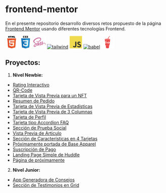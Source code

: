 # frontend-mentor

En el presente repositorio desarrollo diversos retos propuesto de la página [Frontend Mentor](https://www.frontendmentor.io/home) usando diferentes tecnologías Frontend.

[<img src="https://raw.githubusercontent.com/devicons/devicon/master/icons/html5/html5-original-wordmark.svg" alt="html5" width="40" height="40"/>](#)
[<img src="https://raw.githubusercontent.com/devicons/devicon/master/icons/css3/css3-original-wordmark.svg" alt="css3" width="40" height="40"/>](#)
[<img src="https://raw.githubusercontent.com/devicons/devicon/master/icons/sass/sass-original.svg" alt="sass" width="40" height="40"/>](#)
[<img src="https://www.vectorlogo.zone/logos/tailwindcss/tailwindcss-icon.svg" alt="tailwind" width="40" height="40"/>](#)
[<img src="https://raw.githubusercontent.com/devicons/devicon/master/icons/javascript/javascript-original.svg" alt="javascript" width="40" height="40"/>](#)
[<img src="https://www.vectorlogo.zone/logos/babeljs/babeljs-icon.svg" alt="babel" width="40" height="40"/>](#)
[<img src="https://raw.githubusercontent.com/devicons/devicon/master/icons/gulp/gulp-plain.svg" alt="gulp" width="40" height="40"/>](#)

## Proyectos:

1. **Nivel Newbie:**
  - [Rating Interactivo](https://sdann26.github.io/frontend-mentor/interactive-rating-component-main)
  - [QR-Code](https://sdann26.github.io/frontend-mentor/qr-code-component-main/)
  - [Tarjeta de Vista Previa para un NFT](https://sdann26.github.io/frontend-mentor/nft-preview-card-component-main/)
  - [Resumen de Pedido](https://sdann26.github.io/frontend-mentor/order-summary-component-main/)
  - [Tarjeta de Vista Previa de Estadísticas](https://sdann26.github.io/frontend-mentor/stats-preview-card-component-main/)
  - [Tarjeta de Vista Previa de 3 Columnas](https://sdann26.github.io/frontend-mentor/3-column-preview-card-component-main/)
  - [Tarjeta de Perfil](https://sdann26.github.io/frontend-mentor/profile-card-component-main/)
  - [Tarjeta tipo Accordion FAQ](https://sdann26.github.io/frontend-mentor/faq-accordion-card-main/)
  - [Sección de Prueba Social](https://sdann26.github.io/frontend-mentor/social-proof-section-master/)
  - [Vista Previa de Articulo](https://sdann26.github.io/frontend-mentor/article-preview-component-master)
  - [Sección de Características en 4 Tarjetas](https://sdann26.github.io/frontend-mentor/four-card-feature-section-master)
  - [Próximamente portada de Base Apparel](https://sdann26.github.io/frontend-mentor/base-apparel-coming-soon-master)
  - [Suscripción de Pago](https://sdann26.github.io/frontend-mentor/single-price-grid-component-master)
  - [Landing Page Simple de Huddle](https://sdann26.github.io/frontend-mentor/huddle-landing-page-with-single-introductory-section-master)
  - [Página de próximamente](https://sdann26.github.io/frontend-mentor/ping-coming-soon-page-master)
2. **Nivel Junior:**
  - [App Generadora de Consejos](https://sdann26.github.io/frontend-mentor/advice-generator-app-main)
  - [Sección de Testimonios en Grid](https://sdann26.github.io/frontend-mentor/testimonials-grid-section-main)
